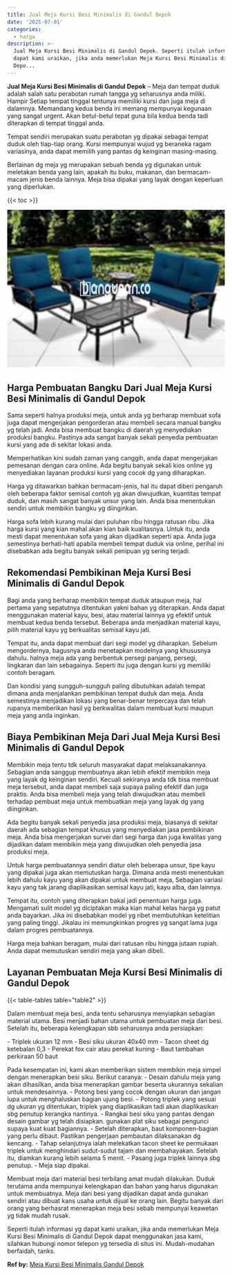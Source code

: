 ```yaml
---
title: Jual Meja Kursi Besi Minimalis di Gandul Depok
date: '2025-07-01'
categories:
  - harga
description: >-
  Jual Meja Kursi Besi Minimalis di Gandul Depok. Seperti itulah informasi yg
  dapat kami uraikan, jika anda memerlukan Meja Kursi Besi Minimalis di Gandul
  Depo...
---
```


**Jual Meja Kursi Besi Minimalis di Gandul Depok** – Meja dan tempat duduk adalah salah satu perabotan rumah tangga yg seharusnya anda miliki. Hampir Setiap tempat tinggal tentunya memiliki kursi dan juga meja di dalamnya. Memandang kedua benda ini memang mempunyai kegunaan yang sangat urgent. Akan betul-betul tepat guna bila kedua benda tadi diterapkan di tempat tinggal anda.

Tempat sendiri merupakan suatu perabotan yg dipakai sebagai tempat duduk oleh tiap-tiap orang. Kursi mempunyai wujud yg beraneka ragam variasinya, anda dapat memilih yang pantas dg keinginan masing-masing.

Berlainan dg meja yg merupakan sebuah benda yg digunakan untuk meletakan benda yang lain, apakah itu buku, makanan, dan bermacam-macam jenis benda lainnya. Meja bisa dipakai yang layak dengan keperluan yang diperlukan.

{{< toc >}}

![Jual Meja Kursi Besi Minimalis di Gandul Depok](/images/jual-meja-besi-murah04.png)

## Harga Pembuatan Bangku Dari Jual Meja Kursi Besi Minimalis di Gandul Depok

Sama seperti halnya produksi meja, untuk anda yg berharap membuat sofa juga dapat mengerjakan pengorderan atau membeli secara manual bangku yg telah jadi. Anda bisa membuat bangku di daerah yg menyediakan produksi bangku. Pastinya ada sangat banyak sekali penyedia pembuatan kursi yang ada di sekitar lokasi anda.

Memperhatikan kini sudah zaman yang canggih, anda dapat mengerjakan pemesanan dengan cara online. Ada begitu banyak sekali kios online yg menyediakan layanan produksi kursi yang cocok dg yang diharapkan.

Harga yg ditawarkan bahkan bermacam-jenis, hal itu dapat diberi pengaruh oleh beberapa faktor semisal contoh yg akan diwujudkan, kuantitas tempat duduk, dan masih sangat banyak unsur yang lain. Anda bisa menentukan sendiri untuk membikin bangku yg diinginkan.

Harga sofa lebih kurang mulai dari puluhan ribu hingga ratusan ribu. Jika harga kursi yang kian mahal akan kian baik kualitasnya. Untuk itu, anda mesti dapat menentukan sofa yang akan dijadikan seperti apa. Anda juga semestinya berhati-hati apabila membeli tempat duduk via online, perihal ini disebabkan ada begitu banyak sekali penipuan yg sering terjadi.

## Rekomendasi Pembikinan Meja Kursi Besi Minimalis di Gandul Depok

Bagi anda yang berharap membikin tempat duduk ataupun meja, hal pertama yang sepatutnya ditentukan yakni bahan yg diterapkan. Anda dapat menggunakan material kayu, besi, atau material lainnya yg efektif untuk membuat kedua benda tersebut. Beberapa anda menjadikan material kayu, pilih material kayu yg berkualitas semisal kayu jati.

Tempat itu, anda dapat membuat dari segi model yg diharapkan. Sebelum mengordernya, bagusnya anda menetapkan modelnya yang khususnya dahulu. halnya meja ada yang berbentuk persegi panjang, persegi, lingkaran dan lain sebagainya. Seperti itu juga dengan kursi yg memiliki contoh beragam.

Dan kondisi yang sungguh-sungguh paling dibutuhkan adalah tempat dimana anda menjalankan pembikinan tempat duduk dan meja. Anda semestinya menjadikan lokasi yang benar-benar terpercaya dan telah rupanya memberikan hasil yg berkwalitas dalam membuat kursi maupun meja yang anda inginkan.

## Biaya Pembikinan Meja Dari Jual Meja Kursi Besi Minimalis di Gandul Depok

Membikin meja tentu tdk seluruh masyarakat dapat melaksanakannya. Sebagian anda sanggup membuatnya akan lebih efektif membikin meja yang layak dg keinginan sendiri. Kecuali sekiranya anda tdk bisa membuat meja tersebut, anda dapat membeli saja supaya paling efektif dan juga praktis. Anda bisa membeli meja yang telah diwujudkan atau membeli terhadap pembuat meja untuk membuatkan meja yang layak dg yang diinginkan.

Ada begitu banyak sekali penyedia jasa produksi meja, biasanya di sekitar daerah ada sebagian tempat khusus yang menyediakan jasa pembikinan meja. Anda bisa mengerjakan survei dari segi harga dan juga kwalitas yang dijadikan dalam membikin meja yang diwujudkan oleh penyedia jasa produksi meja.

Untuk harga pembuatannya sendiri diatur oleh beberapa unsur, tipe kayu yang dipakai juga akan memutuskan harga. Dimana anda mesti menentukan lebih dahulu kayu yang akan dipakai untuk membuat meja, Sebagian variasi kayu yang tak jarang diaplikasikan semisal kayu jati, kayu alba, dan lainnya.

Tempat itu, contoh yang diterapkan bakal jadi penentuan harga juga. Mengamati sulit model yg diciptakan maka kian mahal kelas harga yg patut anda bayarkan. Jika ini disebabkan model yg ribet membutuhkan ketelitian yang paling tinggi. Jikalau ini memungkinkan progres yg sangat lama juga dalam progres pembuatannya.

Harga meja bahkan beragam, mulai dari ratusan ribu hingga jutaan rupiah. Anda dapat memutuskan sendiri meja yang akan dibeli.

## Layanan Pembuatan Meja Kursi Besi Minimalis di Gandul Depok

{{< table-tables table="table2" >}}

Dalam membuat meja besi, anda tentu seharusnya menyiapkan sebagian material utama. Besi menjadi bahan utama untuk pembuatan meja dari besi. Setelah itu, beberapa kelengkapan sbb seharusnya anda persiapkan:

\- Triplek ukuran 12 mm - Besi siku ukuran 40x40 mm - Tacon sheet dg ketebalan 0,3 - Perekat fox cair atau perekat kuning - Baut tambahan perkiraan 50 baut

Pada kesempatan ini, kami akan memberikan sistem membikin meja simpel dengan menerapkan besi siku. Berikut caranya: - Desain dahulu meja yang akan dihasilkan, anda bisa menerapkan gambar beserta ukurannya sekalian untuk mendesainnya. - Potong besi yang cocok dengan ukuran dan jangan lupa untuk menghaluskan bagian ujung besi. - Potong triplek yang sesuai dg ukuran yg ditentukan, triplek yang diaplikasikan tadi akan diaplikasikan sbg penutup kerangka nantinya. - Rangkai besi siku yang pantas dengan desain gambar yg telah disiapkan. gunakan plat siku sebagai pengunci supaya kuat kuat bagiannya. - Setelah diterapkan, baut komponen-bagian yang perlu dibaut. Pastikan pengerjaan pembautan dilaksanakan dg kencang. - Tahap selanjutnya ialah melekatkan tacon sheet ke permukaan triplek untuk menghindari sudut-sudut tajam dan membahayakan. Setelah itu, diamkan kurang lebih selama 5 menit. - Pasang juga triplek lainnya sbg penutup. - Meja siap dipakai.

Membuat meja dari material besi terbilang amat mudah dilakukan. Duduk terutama anda mempunyai kelengkapan dan bahan yang harus digunakan untuk membuatnya. Meja dari besi yang dijadikan dapat anda gunakan sendiri atau dibuat kans usaha untuk dijual ke orang lain. Begitu banyak dari orang yang berhasrat menerapkan meja besi sebab mempunyai keawetan yg tidak mudah rusak.

Seperti itulah informasi yg dapat kami uraikan, jika anda memerlukan Meja Kursi Besi Minimalis di Gandul Depok dapat menggunakan jasa kami, silahkan hubungi nomor telepon yg tersedia di situs ini. Mudah-mudahan berfaidah, tanks.

**Ref by:** [Meja Kursi Besi Minimalis Gandul Depok](https://id.wikipedia.org/wiki/Meja)
